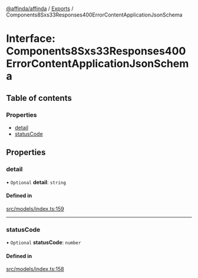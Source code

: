 [@affinda/affinda](../README.md) / [Exports](../modules.md) / Components8Sxs33Responses400ErrorContentApplicationJsonSchema

# Interface: Components8Sxs33Responses400ErrorContentApplicationJsonSchema

## Table of contents

### Properties

- [detail](Components8Sxs33Responses400ErrorContentApplicationJsonSchema.md#detail)
- [statusCode](Components8Sxs33Responses400ErrorContentApplicationJsonSchema.md#statuscode)

## Properties

### detail

• `Optional` **detail**: `string`

#### Defined in

[src/models/index.ts:159](https://github.com/affinda/affinda-typescript/blob/e6c68be/src/models/index.ts#L159)

___

### statusCode

• `Optional` **statusCode**: `number`

#### Defined in

[src/models/index.ts:158](https://github.com/affinda/affinda-typescript/blob/e6c68be/src/models/index.ts#L158)
